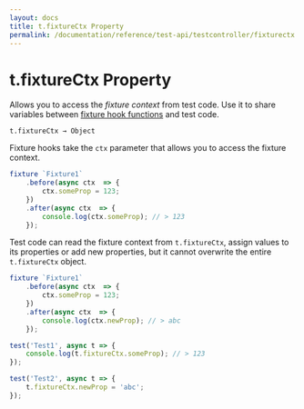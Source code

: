 ```yaml
---
layout: docs
title: t.fixtureCtx Property
permalink: /documentation/reference/test-api/testcontroller/fixturectx.html
---
```

# t.fixtureCtx Property

Allows you to access the *fixture context* from test code. Use it to share variables between [fixture hook functions](../../../guides/basic-guides/organize-tests.md#fixture-hooks) and test code.

```text
t.fixtureCtx → Object
```

Fixture hooks take the `ctx` parameter that allows you to access the fixture context.

```js
fixture `Fixture1`
    .before(async ctx  => {
        ctx.someProp = 123;
    })
    .after(async ctx  => {
        console.log(ctx.someProp); // > 123
    });
```

Test code can read the fixture context from `t.fixtureCtx`, assign values to its properties or add new properties, but it cannot overwrite the entire `t.fixtureCtx` object.

```js
fixture `Fixture1`
    .before(async ctx  => {
        ctx.someProp = 123;
    })
    .after(async ctx  => {
        console.log(ctx.newProp); // > abc
    });

test('Test1', async t => {
    console.log(t.fixtureCtx.someProp); // > 123
});

test('Test2', async t => {
    t.fixtureCtx.newProp = 'abc';
});
```
